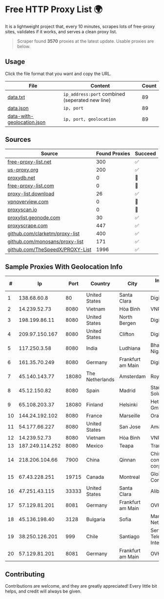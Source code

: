 
# Free HTTP Proxy List 🌍

It is a lightweight project that, every 10 minutes, scrapes lots of free-proxy sites, validates if it works, and serves a clean proxy list.


> Scraper found **3570** proxies at the latest update. Usable proxies are below.

## Usage

Click the file format that you want and copy the URL.


|File|Content|Count|
|----|-------|-----|
|[data.txt](https://raw.githubusercontent.com/themiralay/Proxy-List-World/master/data.txt)|`ip_address:port` combined (seperated new line)|89|
|[data.json](https://raw.githubusercontent.com/themiralay/Proxy-List-World/master/data.json)|`ip, port`|89|
|[data-with-geolocation.json](https://raw.githubusercontent.com/themiralay/Proxy-List-World/master/data-with-geolocation.json)|`ip, port, geolocation`|89|

## Sources

|Source|Found Proxies|Succeed|
|------|-------------|-------|
|[free-proxy-list.net](https://free-proxy-list.net)|300|✅|
|[us-proxy.org](https://www.us-proxy.org)|200|✅|
|[proxydb.net](http://proxydb.net)|0|🚫|
|[free-proxy-list.com](https://free-proxy-list.com/?page=&port=&type%5B%5D=http&type%5B%5D=https&up_time=0&search=Search)|0|🚫|
|[proxy-list.download](https://www.proxy-list.download/HTTP)|26|✅|
|[vpnoverview.com](https://vpnoverview.com/privacy/anonymous-browsing/free-proxy-servers)|0|🚫|
|[proxyscan.io](https://www.proxyscan.io)|0|🚫|
|[proxylist.geonode.com](https://proxylist.geonode.com/api/proxy-list?limit=300&page=1&sort_by=lastChecked&sort_type=desc&protocols=http,https)|30|✅|
|[proxyscrape.com](https://api.proxyscrape.com/v2/?request=displayproxies&protocol=http&timeout=10000&country=all&ssl=all&anonymity=all)|447|✅|
|[github.com/clarketm/proxy-list](https://raw.githubusercontent.com/clarketm/proxy-list/master/proxy-list-raw.txt)|400|✅|
|[github.com/monosans/proxy-list](https://raw.githubusercontent.com/monosans/proxy-list/main/proxies/http.txt)|171|✅|
|[github.com/TheSpeedX/PROXY-List](https://raw.githubusercontent.com/TheSpeedX/PROXY-List/master/http.txt)|1996|✅|


## Sample Proxies With Geolocation Info

|#|Ip|Port|Country|City|Internet Service Provider|
|-|--|----|-------|----|-------------------------|
|1|138.68.60.8|80|United States|Santa Clara|DigitalOcean, LLC|
|2|14.239.52.73|8080|Vietnam|Hòa Bình|VNPT|
|3|198.199.86.11|8080|United States|North Bergen|DigitalOcean, LLC|
|4|209.97.150.167|8080|United States|Clifton|DigitalOcean, LLC|
|5|117.250.3.58|8080|India|Ludhiana|Bharat Sanchar Nigam Ltd|
|6|161.35.70.249|8080|Germany|Frankfurt am Main|DigitalOcean, LLC|
|7|45.140.143.77|18080|The Netherlands|Amsterdam|RoyaleHosting BV|
|8|45.12.150.82|8080|Spain|Madrid|Stark Industries Solutions LTD|
|9|65.108.203.37|18080|Finland|Helsinki|Hetzner Online GmbH|
|10|144.24.192.102|8080|France|Marseille|Oracle Corporation|
|11|54.177.66.227|8080|United States|San Jose|Amazon.com, Inc.|
|12|14.239.52.73|8080|Vietnam|Hòa Bình|VNPT|
|13|187.249.114.252|8080|Mexico|Teapa|Transtelco Inc|
|14|218.206.104.66|7900|China|Qinnan|China Mobile communications corporation|
|15|67.43.228.251|19715|Canada|Montreal|GloboTech Communications|
|16|47.251.43.115|33333|United States|Santa Clara|Alibaba Cloud LLC|
|17|57.129.81.201|8081|Germany|Frankfurt am Main|OVH SAS|
|18|45.136.198.40|3128|Bulgaria|Sofia|Managed by IROKO Networks|
|19|38.250.126.201|999|Chile|Santiago|Servicios De Telecomunicaciones Intercable Ltda.|
|20|57.129.81.201|8081|Germany|Frankfurt am Main|OVH SAS|



## Contributing

Contributions are welcome, and they are greatly appreciated! Every
little bit helps, and credit will always be given.

